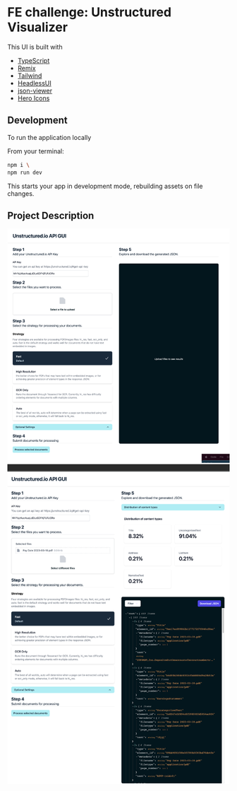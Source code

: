 # FE challenge: Unstructured Visualizer 
This UI is built with

- [TypeScript](https://www.typescriptlang.org/docs/)
- [Remix](https://remix.run/docs)
- [Tailwind](https://tailwindcss.com/docs)
- [HeadlessUI](https://headlessui.com/react)
- [json-viewer](https://viewer.textea.io/)
- [Hero Icons](https://heroicons.dev/)

## Development
To run the application locally 

From your terminal:

```sh
npm i \
npm run dev
```

This starts your app in development mode, rebuilding assets on file changes.

## Project Description
![Screenshot - empty](./screenshots/empty.png)
![Screenshot - with data](./screenshots/populated.png)
